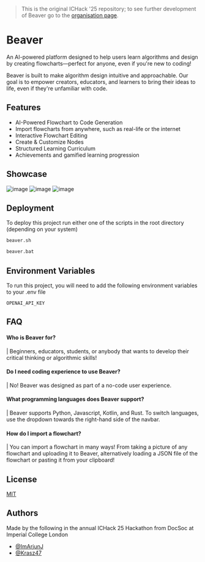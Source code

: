 > This is the original ICHack '25 repository; to see further development of Beaver go to the [organisation page](https://github.com/BeaverEducation).

# Beaver

An AI-powered platform designed to help users learn algorithms and design by creating flowcharts—perfect for anyone, even if you're new to coding! 

Beaver is built to make algorithm design intuitive and approachable. Our goal is to empower creators, educators, and learners to bring their ideas to life, even if they're unfamiliar with code.


## Features


- AI-Powered Flowchart to Code Generation
- Import flowcharts from anywhere, such as real-life or the internet
- Interactive Flowchart Editing
- Create & Customize Nodes
- Structured Learning Curriculum
- Achievements and gamified learning progression


## Showcase
![image](https://github.com/user-attachments/assets/a9a4ae78-088b-49ce-9bbf-06fdcba8d4ca)
![image](https://github.com/user-attachments/assets/479776e3-0f15-4163-af12-c9abdad91a1a)
![image](https://github.com/user-attachments/assets/2612717a-9428-4950-9920-c230a48ede1b)

## Deployment

To deploy this project run either one of the scripts in the root directory (depending on your system)

```bash
beaver.sh
```
```bat
beaver.bat
```


## Environment Variables

To run this project, you will need to add the following environment variables to your .env file

`OPENAI_API_KEY` 

## FAQ

#### Who is Beaver for?

| Beginners, educators, students, or anybody that wants to develop their critical thinking or algorithmic skills!

#### Do I need coding experience to use Beaver?

| No! Beaver was designed as part of a no-code user experience.

#### What programming languages does Beaver support?

| Beaver supports Python, Javascript, Kotlin, and Rust. To switch languages, use the dropdown towards the right-hand side of the navbar.

#### How do I import a flowchart?

| You can import a flowchart in many ways! From taking a picture of any flowchart and uploading it to Beaver, alternatively loading a JSON file of the flowchart or pasting it from your clipboard!



## License

[MIT](https://choosealicense.com/licenses/mit/)


## Authors
Made by the following in the annual ICHack 25 Hackathon from DocSoc at Imperial College London
- [@ImArjunJ](https://github.com/ImArjunJ)
- [@Krasz47](https://github.com/krasz47)
